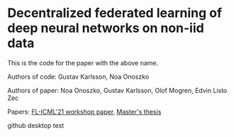 # Decentralized federated learning of deep neural networks on non-iid data

This is the code for the paper with the above name.

Authors of code: Gustav Karlsson, Noa Onoszko

Authors of paper: Noa Onoszko, Gustav Karlsson, Olof Mogren, Edvin Listo Zec

Papers: [FL-ICML'21 workshop paper](https://fl-icml.github.io/2021/papers/FL-ICML21_paper_3.pdf), [Master's thesis](https://odr.chalmers.se/bitstream/20.500.12380/302702/1/Master_thesis_Noa_Onozsko_och_Gustav%20Karlsson.pdf)

github desktop test
